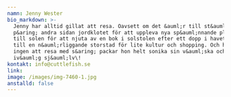 ```yaml
---
namn: Jenny Wester
bio_markdown: >-
  Jenny har alltid gillat att resa. Oavsett om det &auml;r till st&auml;llen
  p&aring; andra sidan jordklotet för att uppleva nya sp&auml;nnande platser,
  till solen för att njuta av en bok i solstolen efter ett dopp i havet eller
  till en n&auml;rliggande storstad för lite kultur och shopping. Och hittar hon
  ingen att resa med s&aring; packar hon helt sonika sin v&auml;ska och ger sig
  iv&auml;g sj&auml;lv\!
kontakt: info@cuttlefish.se
link:
image: /images/img-7460-1.jpg
anstalld: false
---
```

